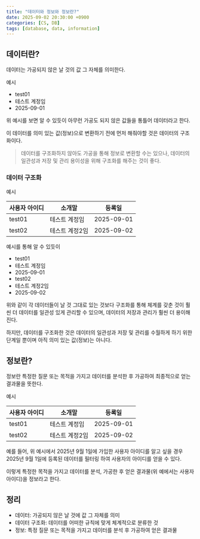 ```yaml
---
title: "데이터와 정보와 정보란?"
date: 2025-09-02 20:30:00 +0900
categories: [CS, DB]
tags: [database, data, information]
---
```


## **데이터란?**
데이터는 가공되지 않은 날 것의 값 그 자체를 의미한다.

예시
- test01
- 테스트 계정임
- 2025-09-01

위 예시를 보면 알 수 있듯이 아무런 가공도 되지 않은 값들을 통틀어 데이터라고 한다.

이 데이터를 의미 있는 값(정보)으로 변환하기 전에 먼저 해줘야할 것은 데이터의 구조화이다.

> 데이터를 구조화하지 않아도 가공을 통해 정보로 변환할 수는 있으나, 데이터의 일관성과 저장 및 관리 용이성을 위해 구조화를 해주는 것이 좋다.

### **데이터 구조화**
예시

| 사용자 아이디 | 소개말         | 등록일     |
| ------------- | -------------- | ---------- |
| test01        | 테스트 계정임  | 2025-09-01 |
| test02        | 테스트 계정2임 | 2025-09-02 |

예시를 통해 알 수 있듯이 

- test01
- 테스트 계정임
- 2025-09-01
- test02
- 테스트 계정2임
- 2025-09-02

위와 같이 각 데이터들이 날 것 그대로 있는 것보다 구조화를 통해 체계를 갖춘 것이 훨씬 더 데이터를 일관성 있게 관리할 수 있으며, 데이터의 저장과 관리가 훨씬 더 용이해진다.

하지만, 데이터를 구조화한 것은 데이터의 일관성과 저장 및 관리를 수월하게 하기 위한 단계일 뿐이며 아직 의미 있는 값(정보)는 아니다.

## **정보란?**
정보란 특정한 질문 또는 목적을 가지고 데이터를 분석한 후 가공하여 최종적으로 얻는 결과물을 뜻한다.

예시

| 사용자 아이디 | 소개말         | 등록일     |
| ------------- | -------------- | ---------- |
| test01        | 테스트 계정임  | 2025-09-01 |
| test02        | 테스트 계정2임 | 2025-09-02 |


예를 들어, 위 예시에서 2025년 9월 1일에 가입한 사용자 아이디를 알고 싶을 경우 2025년 9월 1일에 등록된 데이터를 필터링 하여 사용자의 아이디를 얻을 수 있다.

이렇게 특정한 목적을 가지고 데이터를 분석, 가공한 후 얻은 결과물(위 예에서는 사용자 아이디)을 정보라고 한다.

## **정리**
- 데이터: 가공되지 않은 날 것에 값 그 자체를 의미
- 데이터 구조화: 데이터를 어떠한 규칙에 맞게 체계적으로 분류한 것
- 정보: 특정 질문 또는 목적을 가지고 데이터를 분석 후 가공하여 얻은 결과물